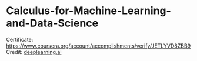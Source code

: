 # Calculus-for-Machine-Learning-and-Data-Science
Certificate: https://www.coursera.org/account/accomplishments/verify/JETLYVD8ZBB9
</br>
Credit: [deeplearning.ai](https://www.deeplearning.ai/)
